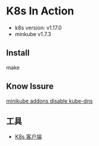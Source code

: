 # K8s In Action

- k8s version: v1.17.0
- minkube v1.7.3

## Install

make

## Know Issure

[minikube addons disable kube-dns](https://github.com/kubernetes/minikube/issues/2027)

## 工具

- [K8s 客户端](https://kubernetic.com/)

## 